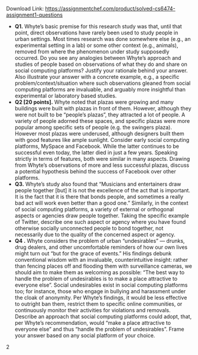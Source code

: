 Download Link: https://assignmentchef.com/product/solved-cs6474-assignment1-questions
<br>



<ul>

 <li><strong>Q1.</strong> Whyte’s basic premise for this research study was that, until that point, direct observations have rarely been used to study people in urban settings. Most times research was done somewhere else (e.g., an experimental setting in a lab) or some other context (e.g., animals), removed from where the phenomenon under study supposedly occurred. Do you see any analogies between Whyte’s approach and studies of people based on observations of what they do and share on social computing platforms? Justify your rationale behind your answer. Also illustrate your answer with a concrete example, e.g., a specific problem/context/situation where such observations gleaned from social computing platforms are invaluable, and arguably more insightful than experimental or laboratory based studies.</li>

 <li><strong>Q2 [20 points].</strong> Whyte noted that plazas were growing and many buildings were built with plazas in front of them. However, although they were not built to be “people’s plazas”, they attracted a lot of people. A variety of people adorned these spaces, and specific plazas were more popular among specific sets of people (e.g. the swingers plaza). However most plazas were underused, although designers built them with good features like ample sunlight. Consider early social computing platforms, MySpace and Facebook. While the latter continues to be successful even today, the latter died in just a few years. Speaking strictly in terms of features, both were similar in many aspects. Drawing from Whyte’s observations of more and less successful plazas, discuss a potential hypothesis behind the success of Facebook over other platforms.</li>

 <li><strong>Q3.</strong> Whyte’s study also found that “Musicians and entertainers draw people together [but] it is not the excellence of the act that is important. It is the fact that it is there that bonds people, and sometimes a really bad act will work even better than a good one.” Similarly, in the context of social computing platforms, a variety of external or orthogonal aspects or agencies draw people together. Taking the specific example of Twitter, describe one such aspect or agency where you have found otherwise socially unconnected people to bond together, not necessarily due to the quality of the concerned aspect or agency.</li>

 <li><strong>Q4 .</strong> Whyte considers the problem of urban “undesirables” — drunks, drug dealers, and other uncomfortable reminders of how our own lives might turn out “but for the grace of events.” His findings debunk conventional wisdom with an invaluable, counterintuitive insight: rather than fencing places off and flooding them with surveillance cameras, we should aim to make them as welcoming as possible: “The best way to handle the problem of undesirables is to make a place attractive to everyone else”. Social undesirables exist in social computing platforms too; for instance, those who engage in bullying and harassment under the cloak of anonymity. Per Whyte’s findings, it would be less effective to outright ban them, restrict them to specific online communities, or continuously monitor their activities for violations and removals. Describe an approach that social computing platforms could adopt, that, per Whyte’s recommendation, would “make a place attractive to everyone else” and thus “handle the problem of undesirables”. Frame your answer based on any social platform of your choice.</li>

</ul>




2